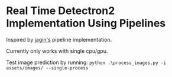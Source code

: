 # Real Time Detectron2 Implementation Using Pipelines

Inspired by [jagin's](https://github.com/jagin/detectron2-pipeline) pipeline implementation.
 
Currently only works with single cpu/gpu.

Test image prediction by running:
```python .\process_images.py -i assets/images/ --single-process```